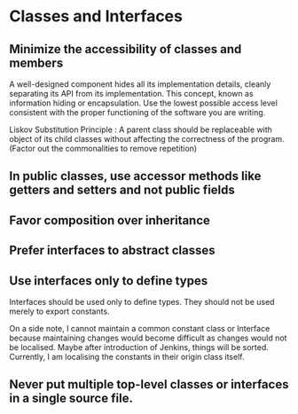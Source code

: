 # Classes and Interfaces

## Minimize the accessibility of classes and members

A well-designed component hides all its implementation details, cleanly separating its API from its implementation. 
This concept, known as information hiding or encapsulation.
Use the lowest possible access level consistent with the proper functioning of the software you are writing.

Liskov Substitution Principle : A parent class should be replaceable with object of its child classes without
affecting the correctness of the program. (Factor out the commonalities to remove repetition)

## In public classes, use accessor methods like getters and setters and not public fields

## Favor composition over inheritance

## Prefer interfaces to abstract classes

## Use interfaces only to define types

Interfaces should be used only to define types. They should not be used merely to export constants.

On a side note, I cannot maintain a common constant class or Interface because maintaining changes
would become difficult as changes would not be localised. Maybe after introduction of Jenkins,
things will be sorted. Currently, I am localising the constants in their origin class itself.

## Never put multiple top-level classes or interfaces in a single source file.

